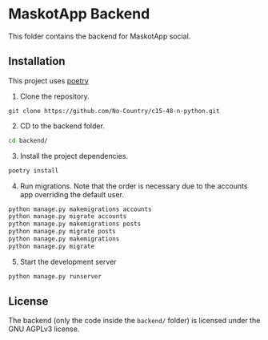 # MaskotApp Backend

This folder contains the backend for MaskotApp social.

## Installation

This project uses [poetry](https://python-poetry.org/docs/#installation)

1. Clone the repository.

```git
git clone https://github.com/No-Country/c15-48-n-python.git
```

2. CD to the backend folder.

```bash
cd backend/
```

3. Install the project dependencies.

```bash
poetry install
```

4. Run migrations. Note that the order is necessary due to the accounts app overriding the default user.

```bash
python manage.py makemigrations accounts
python manage.py migrate accounts
python manage.py makemigrations posts
python manage.py migrate posts
python manage.py makemigrations
python manage.py migrate
```

5. Start the development server

```bash
python manage.py runserver
```

## License

The backend (only the code inside the `backend/` folder) is licensed under the GNU AGPLv3 license.
